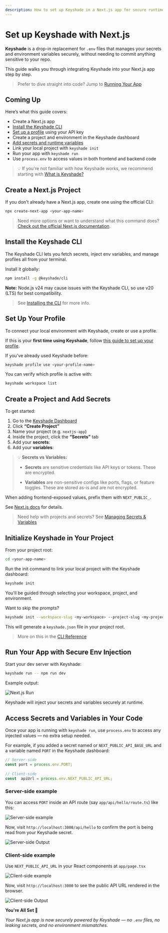 ```yaml
---
description: How to set up Keyshade in a Next.js app for secure runtime secrets — no more .env files.
---
```


# Set up Keyshade with Next.js

**Keyshade** is a drop-in replacement for `.env` files that manages your secrets and environment variables securely, without needing to commit anything sensitive to your repo.

This guide walks you through integrating Keyshade into your Next.js app step by step.

> Prefer to dive straight into code? Jump to [Running Your App](#run-your-app-with-secure-env-injection)

## Coming Up

Here’s what this guide covers:

- Create a Next.js app  
- [Install the Keyshade CLI](/docs/getting-started/installing-the-cli.md)  
- [Set up a profile](/docs/getting-started/setting-up-your-profile.md)   using your API key  
- Create a project and environment in the Keyshade dashboard  
- [Add secrets and runtime variables](/docs/getting-started/adding-your-first-secret-and-variable.md)   
- Link your local project with `keyshade init`  
- Run your app with `keyshade run`  
- Use `process.env` to access values in both frontend and backend code

> 💡 If you're not familiar with how Keyshade works, we recommend starting with [What is Keyshade?](/docs/getting-started/introduction.md)

## Create a Next.js Project

If you don't already have a Next.js app, create one using the official CLI:

```bash
npx create-next-app <your-app-name>
```

> Need more options or want to understand what this command does? [Check out the official Next.js documentation](https://nextjs.org/docs/app/api-reference/cli/create-next-app).

## Install the Keyshade CLI

The Keyshade CLI lets you fetch secrets, inject env variables, and manage profiles all from your terminal.

Install it globally:

```bash
npm install -g @keyshade/cli
```

**Note:** Node.js v24 may cause issues with the Keyshade CLI, so use v20 (LTS) for best compatibility.

> See [Installing the CLI](/docs/getting-started/installing-the-cli.md) for more info.

## Set Up Your Profile

To connect your local environment with Keyshade, create or use a profile.

If this is your **first time using Keyshade**, follow [this guide to set up your profile](/docs/getting-started/setting-up-your-profile.md).

If you've already used Keyshade before:

```bash
keyshade profile use <your-profile-name>
```
You can verify which profile is active with:
```bash
keyshade workspace list
```

## Create a Project and Add Secrets

To get started:
1.  Go to the [Keyshade Dashboard](https://app.keyshade.xyz/)
2.  Click **“Create Project”**
3.  Name your project (e.g. `nextjs-app`)
4.  Inside the project, click the **“Secrets”** tab
5.  Add your **secrets**:  
6.  Add your **variables**:

> 💡 **Secrets vs Variables:**
>
>* **Secrets** are sensitive credentials like API keys or tokens. These are encrypted.
>
>* **Variables** are non-sensitive configs like ports, flags, or feature toggles. These are stored as-is and are not encrypted.
 
When adding frontend-exposed values, prefix them with `NEXT_PUBLIC_`.

See [Next.js docs](https://nextjs.org/docs/app/guides/environment-variables#bundling-environment-variables-for-the-browser) for details. 

> Need help with projects and secrets? See [Managing Secrets & Variables](/docs/getting-started/adding-your-first-secret-and-variable.md)

## Initialize Keyshade in Your Project

From your project root:

```bash
cd <your-app-name>
```
Run the init command to link your local project with the Keyshade dashboard:

```bash
keyshade init
```

You'll be guided through selecting your workspace, project, and environment.

Want to skip the prompts?

```bash
keyshade init --workspace-slug <my-workspace> --project-slug <my-project> --environment-slug <my-environment> --private-key <my-private-key>
```
This will generate a `keyshade.json` file in your project root.

> More on this in the [CLI Reference](/docs/getting-started/installing-the-cli.md)

## Run Your App with Secure Env Injection

Start your dev server with Keyshade:

```bash
keyshade run -- npm run dev
```
Example output:

![Next.js Run](../../../blob/keyshade-nextjs-run.png)

Keyshade will inject your secrets and variables securely at runtime.

## Access Secrets and Variables in Your Code

Once your app is running with `keyshade run`, use `process.env` to access any injected values — no extra setup needed.

For example, if you added a secret named or `NEXT_PUBLIC_API_BASE_URL` and a variable named `PORT` in the Keyshade dashboard:

```typescript
// Server-side
const port = process.env.PORT;
  
// Client-side
const  apiUrl = process.env.NEXT_PUBLIC_API_URL;
```

### Server-side example
You can access `PORT` inside an API route (say `app/api/hello/route.ts`) like this:

![Server-side example](../../../blob/nextjs-guide-server-side-code.png)

Now, visit `http://localhost:3000/api/hello` to confirm the port is being read from your Keyshade secret.

![Server-side Output](../../../blob/nextjs-guide-server-side-output.png)


### Client-side example
Use `NEXT_PUBLIC_API_URL` in your React components at `app/page.tsx`

![Client-side example](../../../blob/nextjs-guide-client-side-code.png)

Now, visit `http://localhost:3000` to see the public API URL rendered in the browser.

![Client-side Output](../../../blob/nextjs-guide-client-side-output.png)


**You're All Set 🎊**

_Your Next.js app is now securely powered by Keyshade — no `.env` files, no leaking secrets, and no environment mismatches._

<!-- > Ready to deploy? Check out [Keyshade with Vercel](/docs/integrations/?/vercel.md) for a seamless production setup. -->